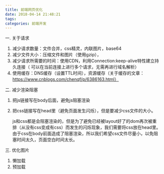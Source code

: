 ```yaml
---
title: 前端网页优化
date: 2018-04-14 21:48:21
tags:
categories: 前端开发
---
```


一. 关于请求

1. 减少请求数量：文件合并，css精灵，内联图片，base64
2. 减少文件大小：压缩文件和图片（使用gzip），
3. 减少请求所需要的时间：使用CDN，利用Connection:keep-alive特性建立持久连接（ 可以在当前连接上进行多个请求，无需再进行域名解析）
4. 使用缓存：DNS缓存（设置TTL时间），资源缓存（关于缓存的文章：https://www.cnblogs.com/chenqf/p/6386163.html）

二. 减少渲染阻塞

1. 把js链接写在body后面，避免js阻塞渲染

2. 把css链接写在head里（避免页面发生闪烁），但是要减少css文件的大小。

   js和css都是会阻塞渲染的，但是为了避免已经被layout好了的dom再次被重排（从没有css变成有css）而发生的闪烁现象，我们需要将css放在head里。由于css在body前面造成了阻塞渲染，所以我们希望css文件尽量小，以免阻塞时间太久，页面空白时间太长。

三. 优化图片

1. 懒加载
2. 预加载


